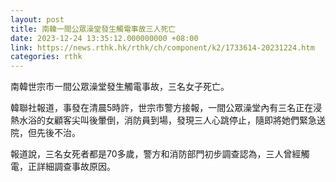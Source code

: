 ```yaml
---
layout: post
title: 南韓一間公眾澡堂發生觸電事故三人死亡
date: 2023-12-24 13:35:12.000000000 +08:00
link: https://news.rthk.hk/rthk/ch/component/k2/1733614-20231224.htm
categories: rthk
---
```


南韓世宗市一間公眾澡堂發生觸電事故，三名女子死亡。

韓聯社報道，事發在清晨5時許，世宗市警方接報，一間公眾澡堂內有三名正在浸熱水浴的女顧客尖叫後暈倒，消防員到場，發現三人心跳停止，隨即將她們緊急送院，但先後不治。

報道說，三名女死者都是70多歲，警方和消防部門初步調查認為，三人曾經觸電，正詳細調查事故原因。
